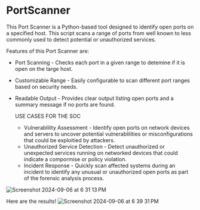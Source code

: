 # PortScanner

This Port Scanner is a Python-based tool designed to identify open ports on a specified host. This script scans a range of ports from well known to less commonly used to detect potential or unauthorized services.

Features of this Port Scanner are:
- Port Scanning - Checks each port in a given range to detemine if it is open on the targe host.
- Customizable Range - Easily configurable to scan different port ranges based on security needs.
- Readable Output - Provides clear output listing open ports and a summary message if no ports are found.


  USE CASES FOR THE SOC
  - Vulnerablility Assessment - Identify open ports on network devices and servers to uncover potential vulnerablilities or misconfigurations that could be exploitied by attackers.
  - Unauthorized Service Detection - Detect unauthorized or unexpected services running on networked devices that could indicate a compormise or policy violation.
  - Incident Response - Quickly scan affected systems during an incident to identify any unusual or unauthorized open ports as part of the forensic analysis process.
                                    
![Screenshot 2024-09-06 at 6 31 13 PM](https://github.com/user-attachments/assets/4afd2b3d-6732-4517-a7fa-17b3cfac0ab2)

Here are the results!
![Screenshot 2024-09-06 at 6 39 31 PM](https://github.com/user-attachments/assets/bcb5e5e5-1c23-4a6c-ac95-c1cd02cd3e0b)
